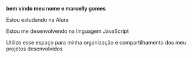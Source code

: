 **bem vindo meu nome e marcelly gomes** 

Estou estudando na Alura

Estou me desenvolvendo na linguagem JavaScript

Utilizo esse espaço para minha organização e compartilhamento dos meu projetos desenvolvidos
